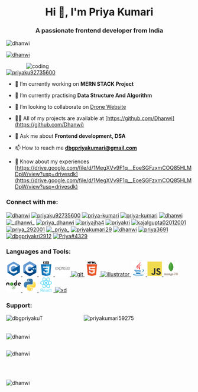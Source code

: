 <h1 align="center">Hi 👋, I'm Priya Kumari</h1>
<h3 align="center">A passionate frontend developer from India</h3>



<p align="left"> <img src="https://komarev.com/ghpvc/?username=dhanwi&label=Profile%20views&color=0e75b6&style=flat" alt="dhanwi" /> </p>

<p style = "background-image: url('https://mir-s3-cdn-cf.behance.net/projects/202/653c98116051129.Y3JvcCw5MjAsNzIwLDM1Nyww.jpg'); background-repeat: no-repeat;
  background-attachment: fixed;
  background-size: cover;"> <a href="https://github.com/ryo-ma/github-profile-trophy"><img src="https://github-profile-trophy.vercel.app/?username=dhanwi" alt="dhanwi" /></a> </p>
  

  <img align="right" padding="5px" margin="0 0 0 2vw" alt="coding"  width="450" src="https://i.ibb.co/LdWhbV2/QWsX.gif">

  

<p align="left"> <a href="https://twitter.com/priyaku92735600" target="blank"><img src="https://img.shields.io/twitter/follow/priyaku92735600?logo=twitter&style=for-the-badge" alt="priyaku92735600" /></a> </p>

- 🔭 I’m currently working on **MERN STACK Project**

- 🌱 I’m currently practising **Data Structure And Algorithm**

- 👯 I’m looking to collaborate on [Drone Website](https://drone-webpage-u5wi.vercel.app/)

- 👨‍💻 All of my projects are available at [https://github.com/Dhanwi](https://github.com/Dhanwi)

- 💬 Ask me about **Frontend development, DSA**

- 📫 How to reach me **dbgpriyakumari@gmail.com**

- 📄 Know about my experiences [https://drive.google.com/file/d/1MegXVv9F1q__EoeSGFzxmCOQ85HLMDpW/view?usp=drivesdk](https://drive.google.com/file/d/1MegXVv9F1q__EoeSGFzxmCOQ85HLMDpW/view?usp=drivesdk)

<h3 align="left">Connect with me:</h3>
<p align="left">
<a href="https://codepen.io/dhanwi" target="blank"><img align="center" src="https://raw.githubusercontent.com/rahuldkjain/github-profile-readme-generator/master/src/images/icons/Social/codepen.svg" alt="dhanwi" height="30" width="40" /></a>
<a href="https://twitter.com/priyaku92735600" target="blank"><img align="center" src="https://raw.githubusercontent.com/rahuldkjain/github-profile-readme-generator/master/src/images/icons/Social/twitter.svg" alt="priyaku92735600" height="30" width="40" /></a>
<a href="https://linkedin.com/in/priya-kumari" target="blank"><img align="center" src="https://raw.githubusercontent.com/rahuldkjain/github-profile-readme-generator/master/src/images/icons/Social/linked-in-alt.svg" alt="priya-kumari" height="30" width="40" /></a>
<a href="https://stackoverflow.com/users/priya-kumari" target="blank"><img align="center" src="https://raw.githubusercontent.com/rahuldkjain/github-profile-readme-generator/master/src/images/icons/Social/stack-overflow.svg" alt="priya-kumari" height="30" width="40" /></a>
<a href="https://codesandbox.com/dhanwi" target="blank"><img align="center" src="https://raw.githubusercontent.com/rahuldkjain/github-profile-readme-generator/master/src/images/icons/Social/codesandbox.svg" alt="dhanwi" height="30" width="40" /></a>
<a href="https://instagram.com/_dhanwi_" target="blank"><img align="center" src="https://raw.githubusercontent.com/rahuldkjain/github-profile-readme-generator/master/src/images/icons/Social/instagram.svg" alt="_dhanwi_" height="30" width="40" /></a>
<a href="https://dribbble.com/priya_dhanwi" target="blank"><img align="center" src="https://raw.githubusercontent.com/rahuldkjain/github-profile-readme-generator/master/src/images/icons/Social/dribbble.svg" alt="priya_dhanwi" height="30" width="40" /></a>
<a href="https://www.behance.net/priyajha4" target="blank"><img align="center" src="https://raw.githubusercontent.com/rahuldkjain/github-profile-readme-generator/master/src/images/icons/Social/behance.svg" alt="priyajha4" height="30" width="40" /></a>
<a href="https://hashnode.com/priyakri" target="blank"><img align="center" src="https://raw.githubusercontent.com/rahuldkjain/github-profile-readme-generator/master/src/images/icons/Social/hashnode.svg" alt="priyakri" height="30" width="40" /></a>
<a href="https://medium.com/kajalgupta02012001" target="blank"><img align="center" src="https://raw.githubusercontent.com/rahuldkjain/github-profile-readme-generator/master/src/images/icons/Social/medium.svg" alt="kajalgupta02012001" height="30" width="40" /></a>
<a href="https://www.codechef.com/users/priya_292001" target="blank"><img align="center" src="https://cdn.jsdelivr.net/npm/simple-icons@3.1.0/icons/codechef.svg" alt="priya_292001" height="30" width="40" /></a>
<a href="https://www.hackerrank.com/_priya_" target="blank"><img align="center" src="https://raw.githubusercontent.com/rahuldkjain/github-profile-readme-generator/master/src/images/icons/Social/hackerrank.svg" alt="_priya_" height="30" width="40" /></a>
<a href="https://codeforces.com/profile/priyakumari29" target="blank"><img align="center" src="https://raw.githubusercontent.com/rahuldkjain/github-profile-readme-generator/master/src/images/icons/Social/codeforces.svg" alt="priyakumari29" height="30" width="40" /></a>
<a href="https://www.leetcode.com/dhanwi" target="blank"><img align="center" src="https://raw.githubusercontent.com/rahuldkjain/github-profile-readme-generator/master/src/images/icons/Social/leet-code.svg" alt="dhanwi" height="30" width="40" /></a>
<a href="https://www.hackerearth.com/priya3691" target="blank"><img align="center" src="https://raw.githubusercontent.com/rahuldkjain/github-profile-readme-generator/master/src/images/icons/Social/hackerearth.svg" alt="priya3691" height="30" width="40" /></a>
<a href="https://auth.geeksforgeeks.org/user/dbgpriyakri2912" target="blank"><img align="center" src="https://raw.githubusercontent.com/rahuldkjain/github-profile-readme-generator/master/src/images/icons/Social/geeks-for-geeks.svg" alt="dbgpriyakri2912" height="30" width="40" /></a>
<a href="https://discord.gg/Priya#4329" target="blank"><img align="center" src="https://raw.githubusercontent.com/rahuldkjain/github-profile-readme-generator/master/src/images/icons/Social/discord.svg" alt="Priya#4329" height="30" width="40" /></a>
</p>

<h3 align="left">Languages and Tools:</h3>
<p align="left"> <a href="https://www.cprogramming.com/" target="_blank" rel="noreferrer"> <img src="https://raw.githubusercontent.com/devicons/devicon/master/icons/c/c-original.svg" alt="c" width="40" height="40"/> </a> <a href="https://www.w3schools.com/cpp/" target="_blank" rel="noreferrer"> <img src="https://raw.githubusercontent.com/devicons/devicon/master/icons/cplusplus/cplusplus-original.svg" alt="cplusplus" width="40" height="40"/> </a> <a href="https://www.w3schools.com/css/" target="_blank" rel="noreferrer"> <img src="https://raw.githubusercontent.com/devicons/devicon/master/icons/css3/css3-original-wordmark.svg" alt="css3" width="40" height="40"/> </a> <a href="https://expressjs.com" target="_blank" rel="noreferrer"> <img src="https://raw.githubusercontent.com/devicons/devicon/master/icons/express/express-original-wordmark.svg" alt="express" width="40" height="40"/> </a> <a href="https://git-scm.com/" target="_blank" rel="noreferrer"> <img src="https://www.vectorlogo.zone/logos/git-scm/git-scm-icon.svg" alt="git" width="40" height="40"/> </a> <a href="https://www.w3.org/html/" target="_blank" rel="noreferrer"> <img src="https://raw.githubusercontent.com/devicons/devicon/master/icons/html5/html5-original-wordmark.svg" alt="html5" width="40" height="40"/> </a> <a href="https://www.adobe.com/in/products/illustrator.html" target="_blank" rel="noreferrer"> <img src="https://www.vectorlogo.zone/logos/adobe_illustrator/adobe_illustrator-icon.svg" alt="illustrator" width="40" height="40"/> </a> <a href="https://www.java.com" target="_blank" rel="noreferrer"> <img src="https://raw.githubusercontent.com/devicons/devicon/master/icons/java/java-original.svg" alt="java" width="40" height="40"/> </a> <a href="https://developer.mozilla.org/en-US/docs/Web/JavaScript" target="_blank" rel="noreferrer"> <img src="https://raw.githubusercontent.com/devicons/devicon/master/icons/javascript/javascript-original.svg" alt="javascript" width="40" height="40"/> </a> <a href="https://www.mongodb.com/" target="_blank" rel="noreferrer"> <img src="https://raw.githubusercontent.com/devicons/devicon/master/icons/mongodb/mongodb-original-wordmark.svg" alt="mongodb" width="40" height="40"/> </a> <a href="https://nodejs.org" target="_blank" rel="noreferrer"> <img src="https://raw.githubusercontent.com/devicons/devicon/master/icons/nodejs/nodejs-original-wordmark.svg" alt="nodejs" width="40" height="40"/> </a> <a href="https://www.python.org" target="_blank" rel="noreferrer"> <img src="https://raw.githubusercontent.com/devicons/devicon/master/icons/python/python-original.svg" alt="python" width="40" height="40"/> </a> <a href="https://reactjs.org/" target="_blank" rel="noreferrer"> <img src="https://raw.githubusercontent.com/devicons/devicon/master/icons/react/react-original-wordmark.svg" alt="react" width="40" height="40"/> </a> <a href="https://www.adobe.com/products/xd.html" target="_blank" rel="noreferrer"> <img src="https://cdn.worldvectorlogo.com/logos/adobe-xd.svg" alt="xd" width="40" height="40"/> </a> </p>

<h3 align="left">Support:</h3>
<p><a href="https://www.buymeacoffee.com/dbgpriyakuT"> <img align="left" src="https://cdn.buymeacoffee.com/buttons/v2/default-yellow.png" height="50" width="210" padding-bottom = "3px" alt="dbgpriyakuT" /></a><a href="https://ko-fi.com/priyakumari59275"> <img align="left" src="https://cdn.ko-fi.com/cdn/kofi3.png?v=3" height="50" width="210" padding-bottom = "3px" alt="priyakumari59275" /></a></p><br><br>
<p>  </p>
<p><img align="left" padding= "4px 0 4px 0" width = "500" src="https://github-readme-stats.vercel.app/api/top-langs?username=dhanwi&show_icons=true&locale=en&layout=compact" alt="dhanwi" /></p> <br><br>
<p>  </p>
<p>&nbsp;<img align="left" padding= "4px 0 4px 0" width="500"src="https://github-readme-stats.vercel.app/api?username=dhanwi&show_icons=true&locale=en" alt="dhanwi" /></p><br><br>
<p>   </p>
<p><img align="left" padding= "4px 0 4px 0" width="500" src="https://github-readme-streak-stats.herokuapp.com/?user=dhanwi&" alt="dhanwi" /></p>
